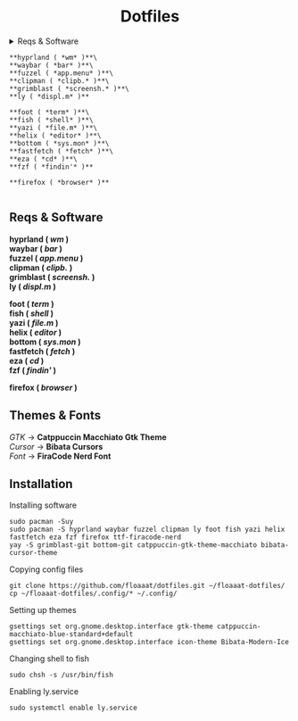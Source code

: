 <h1 align="center">Dotfiles</h1>

<details>
  <summary>Reqs & Software<summary>
  <p>

    **hyprland ( *wm* )**\
    **waybar ( *bar* )**\
    **fuzzel ( *app.menu* )**\
    **clipman ( *clipb.* )**\
    **grimblast ( *screensh.* )**\
    **ly ( *displ.m* )**

    **foot ( *term* )**\
    **fish ( *shell* )**\
    **yazi ( *file.m* )**\
    **helix ( *editor* )**\
    **bottom ( *sys.mon* )**\
    **fastfetch ( *fetch* )**\
    **eza ( *cd* )**\
    **fzf ( *findin'* )**

    **firefox ( *browser* )**
  <p>
</details>

## Reqs & Software
**hyprland ( *wm* )**\
**waybar ( *bar* )**\
**fuzzel ( *app.menu* )**\
**clipman ( *clipb.* )**\
**grimblast ( *screensh.* )**\
**ly ( *displ.m* )**

**foot ( *term* )**\
**fish ( *shell* )**\
**yazi ( *file.m* )**\
**helix ( *editor* )**\
**bottom ( *sys.mon* )**\
**fastfetch ( *fetch* )**\
**eza ( *cd* )**\
**fzf ( *findin'* )**

**firefox ( *browser* )**
## Themes & Fonts
*GTK* -> **Catppuccin Macchiato Gtk Theme**\
*Cursor* -> **Bibata Cursors**\
*Font* -> **FiraCode Nerd Font**

## Installation
Installing software
```
sudo pacman -Suy
sudo pacman -S hyprland waybar fuzzel clipman ly foot fish yazi helix fastfetch eza fzf firefox ttf-firacode-nerd
yay -S grimblast-git bottom-git catppuccin-gtk-theme-macchiato bibata-cursor-theme
```
Copying config files
```
git clone https://github.com/floaaat/dotfiles.git ~/floaaat-dotfiles/
cp ~/floaaat-dotfiles/.config/* ~/.config/
```
Setting up themes
```
gsettings set org.gnome.desktop.interface gtk-theme catppuccin-macchiato-blue-standard+default
gsettings set org.gnome.desktop.interface icon-theme Bibata-Modern-Ice
```
Changing shell to fish
```
sudo chsh -s /usr/bin/fish
```
Enabling ly.service
```
sudo systemctl enable ly.service
```
